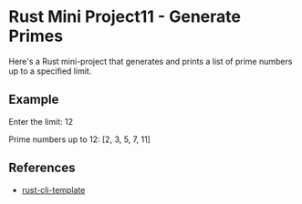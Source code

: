 # Rust Mini Project11 - Generate Primes

Here's a Rust mini-project that generates and prints a list of prime numbers up to a specified limit.

## Example
Enter the limit: 12


Prime numbers up to 12: [2, 3, 5, 7, 11]

## References

* [rust-cli-template](https://github.com/kbknapp/rust-cli-template)
